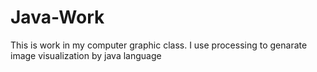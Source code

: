 # Java-Work
This is work in my computer graphic class. I use processing to genarate image visualization by java language
